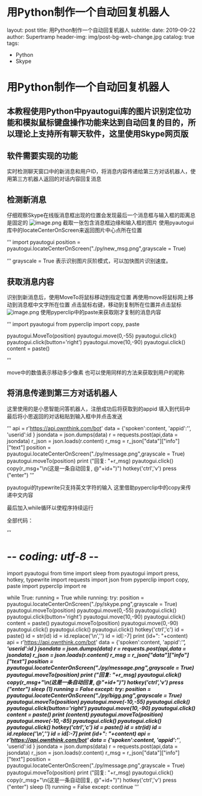 # 用Python制作一个自动回复机器人
layout: post
title: 用Python制作一个自动回复机器人
subtitle: 
date: 2019-09-22
author: Supertramp
header-img: img/post-bg-web-change.jpg
catalog: true
tags:
- Python
- Skype

# 用Python制作一个自动回复机器人
## 本教程使用Python中pyautogui库的图片识别定位功能和模拟鼠标键盘操作功能来达到自动回复的目的，所以理论上支持所有聊天软件，这里使用Skype网页版

## 软件需要实现的功能
实时检测聊天窗口中的新消息和用户ID，将消息内容传递给第三方对话机器人，使用第三方机器人返回的对话内容回复消息

## 检测新消息
仔细观察Skype在线版消息框出现的位置会发现最后一个消息框与输入框的距离总是固定的
![image.png](https://i.loli.net/2019/09/22/OAjSfe2PkX4mhis.png)
截取一张包含消息框边缘和输入框的图片
使用pyautogui库中的locateCenterOnScreen来返回图片中心点所在位置


‘’‘
import pyautogui
position = pyautogui.locateCenterOnScreen("./py/new_msg.png",grayscale = True)

‘’‘
grayscale = True 表示识别图片灰阶模式，可以加快图片识别速度。

## 获取消息内容
识别到新消息后，使用MoveTo将鼠标移动到指定位置
再使用move将鼠标网上移动到消息框中文字所在位置
点击鼠标右键，移动到复制所在位置并点击鼠标
![image.png](https://i.loli.net/2019/09/22/cY7OhPKVuvpQrND.png)
使用pyperclip中的paste来获取刚才复制的消息内容



‘’‘
import pyautogui
from pyperclip import copy, paste

pyautogui.MoveTo(position)
pyautogui.move(0,-55)
pyautogui.click()
pyautogui.click(button='right')
pyautogui.move(10,-90)
pyautogui.click()
content = paste()

‘’‘

move中的数值表示移动多少像素
也可以使用同样的方法来获取到用户的昵称

## 将消息传递到第三方对话机器人
这里使用的是小思智能问答机器人，注册成功后将获取到的appid 填入到代码中
最后将小思返回的对话粘贴到输入框中并点击发送

‘’‘
api = r'https://api.ownthink.com/bot'
data = {'spoken':content,
'appid':'',
'userid':id
}
jsondata = json.dumps(data)
r = requests.post(api,data = jsondata)
r_json = json.loads(r.content)
r_msg = r_json["data"]["info"]["text"]
position = pyautogui.locateCenterOnScreen("./py/message.png",grayscale = True)
pyautogui.moveTo(position)
print ("回复: "+r_msg)
pyautogui.click()
copy(r_msg+"\n(这是一条自动回复, @"+id+")")
hotkey('ctrl','v')
press ("enter")
’‘’

pyautogui的typewrite只支持英文字符的输入
这里借助pyperclip中的copy来传递中文内容

最后加入while循环以使程序持续运行

全部代码：

‘’‘
# -*- coding: utf-8 -*-
import pyautogui
from time import sleep
from pyautogui import press, hotkey, typewrite
import requests
import json
from pyperclip import copy, paste
import pyperclip
import re


while True:
    running = True
    while running:
        try:
            position = pyautogui.locateCenterOnScreen("./py/skype.png",grayscale = True)
            pyautogui.moveTo(position)
            pyautogui.move(0,-55)
            pyautogui.click()
            pyautogui.click(button='right')
            pyautogui.move(10,-90)
            pyautogui.click()
            content = paste()
            pyautogui.moveTo(position)
            pyautogui.move(0,-90)
            pyautogui.click()
            pyautogui.click()
            pyautogui.click()
            hotkey('ctrl','c')
            id = paste()
            id = str(id)
            id = id.replace('\n','')
            id = id[:-7]
            print (id+": "+content)
            api = r'https://api.ownthink.com/bot'
            data = {'spoken':content,
            'appid':'***',
            'userid':id
            }
            jsondata = json.dumps(data)
            r = requests.post(api,data = jsondata)
            r_json = json.loads(r.content)
            r_msg = r_json["data"]["info"]["text"]
            position = pyautogui.locateCenterOnScreen("./py/message.png",grayscale = True)
            pyautogui.moveTo(position)
            print ("回复: "+r_msg)
            pyautogui.click()
            copy(r_msg+"\n(这是一条自动回复, @"+id+")")
            hotkey('ctrl','v')
            press ("enter")
            sleep (1)
            running = False
        except:
            try:
                position = pyautogui.locateCenterOnScreen("./py/bigg.png",grayscale = True)
                pyautogui.moveTo(position)
                pyautogui.move(-10,-55)
                pyautogui.click()
                pyautogui.click(button='right')
                pyautogui.move(10,-90)
                pyautogui.click()
                content = paste()
                print (content)
                pyautogui.moveTo(position)
                pyautogui.move(-10,-85)
                pyautogui.click()
                pyautogui.click()
                pyautogui.click()
                hotkey('ctrl','c')
                id = paste()
                id = str(id)
                id = id.replace('\n','')
                id = id[:-7]
                print (id+": "+content)
                api = r'https://api.ownthink.com/bot'
                data = {'spoken':content,
                'appid':'***',
                'userid':id
                }
                jsondata = json.dumps(data)
                r = requests.post(api,data = jsondata)
                r_json = json.loads(r.content)
                r_msg = r_json["data"]["info"]["text"]
                position = pyautogui.locateCenterOnScreen("./py/message.png",grayscale = True)
                pyautogui.moveTo(position)
                print ("回复: "+r_msg)
                pyautogui.click()
                copy(r_msg+"\n(这是一条自动回复, @"+id+")")
                hotkey('ctrl','v')
                press ("enter")
                sleep (1)
                running = False
            except:
                continue
’‘’



	



